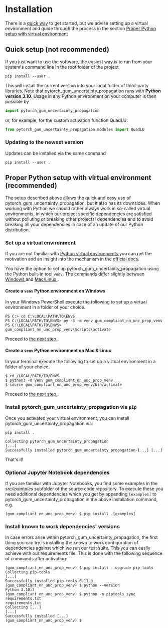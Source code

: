 # Installation

There is a [quick way](#quick-setup-not-recommended) to get started, but we advise 
setting up a virtual environment and guide through the process in the section
[Proper Python setup with virtual environment
](#proper-python-setup-with-virtual-environment--recommended)

## Quick setup (**not recommended**)

If you just want to use the software, the easiest way is to run from your
system's command line in the root folder of the project

```shell
pip install --user .
```

This will install the current version into your local folder of third-party libraries. 
Note that pytorch_gum_uncertainty_propagation runs with **Python 
version 3.10**. Usage in any Python environment on your computer is then possible by

```python
import pytorch_gum_uncertainty_propagation
```

or, for example, for the custom activation function QuadLU:

```python
from pytorch_gum_uncertainty_propagation.modules import QuadLU
```

### Updating to the newest version

Updates can be installed via the same command

```shell
pip install --user .
```

## Proper Python setup with virtual environment  (**recommended**)

The setup described above allows the quick and easy use of
pytorch_gum_uncertainty_propagation, but it also has its downsides. 
When working with Python we should rather always work in so-called virtual 
environments, in which our project specific dependencies are satisfied without 
polluting or breaking other projects' dependencies and to avoid breaking all your 
dependencies in case of an update of our Python distribution.

### Set up a virtual environment

If you are not familiar with [Python virtual environments
](https://docs.python.org/3/glossary.html#term-virtual-environment) you can get the
motivation and an insight into the mechanism in the
[official docs](https://docs.python.org/3/tutorial/venv.html).

You have the option to set up pytorch_gum_uncertainty_propagation 
using the Python built-in tool 
`venv`. The commands differ slightly between [Windows
](#create-a-venv-python-environment-on-windows) and [Mac/Linux
](#create-a-venv-python-environment-on-mac--linux).

#### Create a `venv` Python environment on Windows

In your Windows PowerShell execute the following to set up a virtual environment in
a folder of your choice.

```shell
PS C:> cd C:\LOCAL\PATH\TO\ENVS
PS C:\LOCAL\PATH\TO\ENVS> py -3 -m venv gum_compliant_nn_unc_prop_venv
PS C:\LOCAL\PATH\TO\ENVS> gum_compliant_nn_unc_prop_venv\Scripts\activate
```

Proceed to [the next step
](#install-pytorch_gum_uncertainty_propagation-via-pip).

#### Create a `venv` Python environment on Mac & Linux

In your terminal execute the following to set up a virtual environment in a folder
of your choice.

```shell
$ cd /LOCAL/PATH/TO/ENVS
$ python3 -m venv gum_compliant_nn_unc_prop_venv
$ source gum_compliant_nn_unc_prop_venv/bin/activate
```

Proceed to [the next step
](#install-pytorch_gum_uncertainty_propagation-via-pip).

### Install pytorch_gum_uncertainty_propagation via `pip`

Once you activated your virtual environment, you can install
pytorch_gum_uncertainty_propagation via:

```shell
pip install .
```

```shell
Collecting pytorch_gum_uncertainty_propagation
[...]
Successfully installed pytorch_gum_uncertainty_propagation-[...] [...]
```

That's it!

### Optional Jupyter Notebook dependencies

If you are familiar with Jupyter Notebooks, you find some examples in the _src/examples_
subfolder of the source code repository. To execute these you need additional 
dependencies which you get by appending `[examples]` to
pytorch_gum_uncertainty_propagation in the above installation command, 
e.g.

```shell
(gum_compliant_nn_unc_prop_venv) $ pip install .[examples]
```

### Install known to work dependencies' versions

In case errors arise within pytorch_gum_uncertainty_propagation, 
the first thing you can try is installing the known to work configuration of 
dependencies against which we run our test suite. This you can easily achieve with 
our requirements file. This is done with the following sequence of commands after 
activating:

```shell
(gum_compliant_nn_unc_prop_venv) $ pip install --upgrade pip-tools
Collecting pip-tools
[...]
Successfully installed pip-tools-6.11.0
(gum_compliant_nn_unc_prop_venv) $ python --version
Python 3.10.7
(gum_compliant_nn_unc_prop_venv) $ python -m piptools sync requirements.txt 
requirements.txt
Collecting [...]
[...]
Successfully installed [...]
(gum_compliant_nn_unc_prop_venv) $
```
